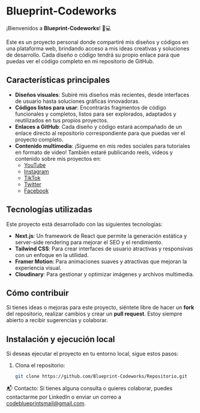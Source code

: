 # Blueprint-Codeworks

¡Bienvenidos a **Blueprint-Codeworks**! 🎨💻

Este es un proyecto personal donde compartiré mis diseños y códigos en una plataforma web, brindando acceso a mis ideas creativas y soluciones de desarrollo. Cada diseño o código tendrá su propio enlace para que puedas ver el código completo en mi repositorio de GitHub.

## Características principales

- **Diseños visuales**: Subiré mis diseños más recientes, desde interfaces de usuario hasta soluciones gráficas innovadoras.
- **Códigos listos para usar**: Encontrarás fragmentos de código funcionales y completos, listos para ser explorados, adaptados y reutilizados en tus propios proyectos.
- **Enlaces a GitHub**: Cada diseño y código estará acompañado de un enlace directo al repositorio correspondiente para que puedas ver el proyecto completo.
- **Contenido multimedia**: ¡Sígueme en mis redes sociales para tutoriales en formato de video! También estaré publicando reels, videos y contenido sobre mis proyectos en:
  - [YouTube](https://www.youtube.com/channel/tu-canal)
  - [Instagram](https://www.instagram.com/tu-usuario)
  - [TikTok](https://www.tiktok.com/@tu-usuario)
  - [Twitter](https://www.twitter.com/tu-usuario)
  - [Facebook](https://www.facebook.com/tu-pagina)

## Tecnologías utilizadas

Este proyecto está desarrollado con las siguientes tecnologías:

- **Next.js**: Un framework de React que permite la generación estática y server-side rendering para mejorar el SEO y el rendimiento.
- **Tailwind CSS**: Para crear interfaces de usuario atractivas y responsivas con un enfoque en la utilidad.
- **Framer Motion**: Para animaciones suaves y atractivas que mejoran la experiencia visual.
- **Cloudinary**: Para gestionar y optimizar imágenes y archivos multimedia.

## Cómo contribuir

Si tienes ideas o mejoras para este proyecto, siéntete libre de hacer un **fork** del repositorio, realizar cambios y crear un **pull request**. Estoy siempre abierto a recibir sugerencias y colaborar.

## Instalación y ejecución local

Si deseas ejecutar el proyecto en tu entorno local, sigue estos pasos:

1. Clona el repositorio:
   ```bash
   git clone https://github.com/Blueprint-Codeworks/Repositorio.git

📬 Contacto:
Si tienes alguna consulta o quieres colaborar, puedes contactarme por LinkedIn o enviar un correo a codeblueprintsmail@gmail.com.
